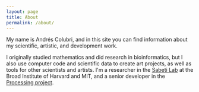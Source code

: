 ```yaml
---
layout: page
title: About
permalink: /about/
---
```


My name is Andrés Colubri, and in this site you can find information about my scientific, artistic, and development work.

I originally studied mathematics and did research in bioinformatics, but I also use computer code and scientific data to create art projects, as well as tools for other scientists and artists. I'm a researcher in the [Sabeti Lab](https://www.sabetilab.org/) at the Broad Institute of Harvard and MIT, and a senior developer in the [Processing project](https://processing.org/).
